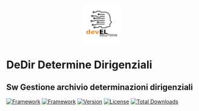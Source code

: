 <p align="center"><img src="https://github.com/EnzoLamacchia/dedir/blob/main/devEL-logo.png?raw=true" width="100" alt="Logo"></p>

# DeDir Determine Dirigenziali
## Sw Gestione archivio determinazioni dirigenziali

[![Framework](https://img.shields.io/static/v1?label=Framework&message=Laravel%209.x&color=red&style=for-the-badge&logo=laravel)](https://laravel.com)
[![Framework](https://img.shields.io/static/v1?label=PHP%20Version&message=8.0&color=777BB4&style=for-the-badge&logo=php)](https://php.net)
[![Version](http://poser.pugx.org/elamacchia/dedir/version?style=for-the-badge)](https://packagist.org/packages/elamacchia/dedir)
[![License](http://poser.pugx.org/elamacchia/dedir/license?style=for-the-badge)](https://packagist.org/packages/elamacchia/dedir)
[![Total Downloads](http://poser.pugx.org/elamacchia/dedir/downloads?style=for-the-badge)](https://packagist.org/packages/elamacchia/dedir)


